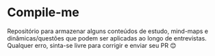 # Compile-me
Repositório para armazenar alguns conteúdos de estudo, mind-maps e dinâmicas/questões que podem ser aplicadas ao longo de entrevistas.
Qualquer erro, sinta-se livre para corrigir e enviar seu PR 😊